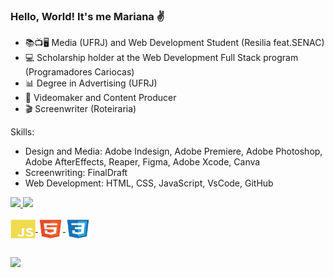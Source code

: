 ### Hello, World! It's me Mariana 	:v:

- 📚📺🖥️ Media (UFRJ) and Web Development Student (Resilia feat.SENAC)
- 💻 Scholarship holder at the Web Development Full Stack program (Programadores Cariocas)
- 📊 Degree in Advertising (UFRJ)
- 🎥 Videomaker and Content Producer
- 🎬 Screenwriter (Roteiraria)

Skills: 
  - Design and Media: Adobe Indesign, Adobe Premiere, Adobe Photoshop, Adobe AfterEffects, Reaper, Figma, Adobe Xcode, Canva
  - Screenwriting: FinalDraft
  - Web Development: HTML, CSS, JavaScript, VsCode, GitHub


<div align="start">
  <a href="https://github.com/Jonas-Sousa">
  <img height="160em" src="https://github-readme-stats.vercel.app/api?username=barbmariana&show_icons=true&theme=chartreuse-dark&include_all_commits=true&count_private=true"/>
  <img height="160em" src="https://github-readme-stats.vercel.app/api/top-langs/?username=barbmariana&layout=compact&langs_count=7&theme=chartreuse-dark"/>
</div>


<div style="display: inline_block"><br>
  <img align="center" alt="Js" height="30"  width="40" src="https://raw.githubusercontent.com/devicons/devicon/master/icons/javascript/javascript-plain.svg">
  <img align="center" alt="HTML" height="30" width="40" src="https://raw.githubusercontent.com/devicons/devicon/master/icons/html5/html5-original.svg">
  <img align="center" alt="Css" height="30" width="40" src="https://raw.githubusercontent.com/devicons/devicon/master/icons/css3/css3-original.svg">  
  
          
          
  <img align="right" alt="" height="150" style="border-radius:50px;" src="">
</div>

##

<div> 
  <a href="n.com/in/mariana-barbosaa/" target="_blank"><img src="https://img.shields.io/badge/-LinkedIn-%230077B5?style=for-the-badge&logo=linkedin&logoColor=white" target="_blank"></a>
</div>
